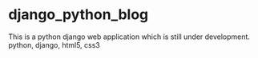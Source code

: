 # django_python_blog
This is a python django web application which is still under development.
python, django, html5, css3
